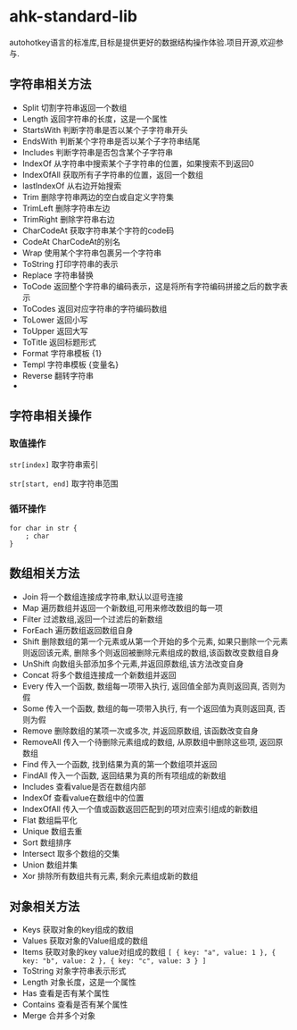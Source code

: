 # ahk-standard-lib

autohotkey语言的标准库,目标是提供更好的数据结构操作体验.项目开源,欢迎参与.

## 字符串相关方法

- Split 切割字符串返回一个数组
- Length 返回字符串的长度，这是一个属性
- StartsWith 判断字符串是否以某个子字符串开头
- EndsWith 判断某个字符串是否以某个子字符串结尾
- Includes 判断字符串是否包含某个子字符串
- IndexOf 从字符串中搜索某个子字符串的位置，如果搜索不到返回0
- IndexOfAll 获取所有子字符串的位置，返回一个数组
- lastIndexOf 从右边开始搜索
- Trim 删除字符串两边的空白或自定义字符集
- TrimLeft 删除字符串左边
- TrimRight 删除字符串右边
- CharCodeAt 获取字符串某个字符的code码
- CodeAt CharCodeAt的别名
- Wrap 使用某个字符串包裹另一个字符串
- ToString 打印字符串的表示
- Replace 字符串替换
- ToCode 返回整个字符串的编码表示，这是将所有字符编码拼接之后的数字表示
- ToCodes 返回对应字符串的字符编码数组
- ToLower 返回小写
- ToUpper 返回大写
- ToTitle 返回标题形式
- Format 字符串模板 {1}
- Templ 字符串模板 {变量名}
- Reverse 翻转字符串
- 

## 字符串相关操作

### 取值操作

`str[index]` 取字符串索引

`str[start, end]` 取字符串范围

### 循环操作

```
for char in str {
	; char
}
```

## 数组相关方法

- Join 将一个数组连接成字符串,默认以逗号连接
- Map 遍历数组并返回一个新数组,可用来修改数组的每一项
- Filter 过滤数组,返回一个过滤后的新数组
- ForEach 遍历数组返回数组自身
- Shift  删除数组的第一个元素或从第一个开始的多个元素, 如果只删除一个元素则返回该元素, 删除多个则返回被删除元素组成的数组,该函数改变数组自身
- UnShift 向数组头部添加多个元素,并返回原数组,该方法改变自身
- Concat 将多个数组连接成一个新数组并返回
- Every 传入一个函数, 数组每一项带入执行, 返回值全部为真则返回真, 否则为假
- Some 传入一个函数, 数组的每一项带入执行, 有一个返回值为真则返回真, 否则为假
- Remove 删除数组的某项一次或多次, 并返回原数组, 该函数改变自身
- RemoveAll 传入一个待删除元素组成的数组, 从原数组中删除这些项, 返回原数组
- Find 传入一个函数, 找到结果为真的第一个数组项并返回
- FindAll 传入一个函数, 返回结果为真的所有项组成的新数组
- Includes 查看value是否在数组内部
- IndexOf 查看value在数组中的位置
- IndexOfAll 传入一个值或函数返回匹配到的项对应索引组成的新数组
- Flat 数组扁平化
- Unique 数组去重
- Sort 数组排序
- Intersect 取多个数组的交集
- Union 数组并集
- Xor 排除所有数组共有元素, 剩余元素组成新的数组

## 对象相关方法

* Keys 获取对象的key组成的数组
* Values 获取对象的Value组成的数组
* Items 获取对象的key value对组成的数组 `[ { key: "a", value: 1 }, { key: "b", value: 2 }, { key: "c", value: 3 } ]`
* ToString 对象字符串表示形式
* Length 对象长度，这是一个属性
* Has 查看是否有某个属性
* Contains 查看是否有某个属性
* Merge 合并多个对象
